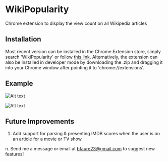 # WikiPopularity
Chrome extension to display the view count on all Wikipedia articles

## Installation
Most recent version can be installed in the Chrome Extension store, simply search 'WikiPopularity' or follow [this link](https://chrome.google.com/webstore/detail/wikipopularity/mkdacoblmknahnamcloolpfdijekmggm).  Alternatively, the extension can also be installed in developer mode by downloading the .zip and dragging it into your Chrome window after pointing it to 'chrome://extensions'.

## Example
![Alt text](https://lh3.googleusercontent.com/x0m7Bxql2oIdmg8WdgriUA77MpbRfQAoP1qjaX7-AvOeSfOKiT_pwKkP74MPeXrjZzBfmzBJ=w640-h400-e365)

![Alt text](https://lh3.googleusercontent.com/PlZkqUcnzXS6MTPkhOx5I7ovGsfO5Q7HArMAGVU7psk1Fymj1O8WIqZ9HQaffwa0ALr-jUP8QA=w640-h400-e365)

## Future Improvements
1. Add support for parsing & presenting IMDB scores when the user is on an article for a movie or TV show.

n. Send me a message or email at bfaure23@gmail.com to suggest new features!
